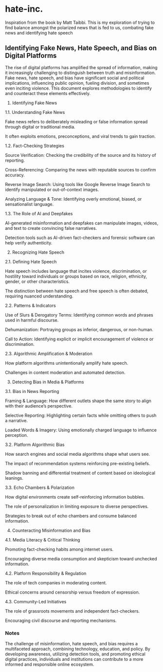 # hate-inc.
Inspiration from the book by Matt Taibbi. This is my exploration of trying to find balance amongst the polarized news that is fed to us, combating fake news and identifying hate speech

## Identifying Fake News, Hate Speech, and Bias on Digital Platforms

The rise of digital platforms has amplified the spread of information, making it increasingly challenging to distinguish between truth and misinformation. Fake news, hate speech, and bias have significant social and political implications, influencing public opinion, fueling division, and sometimes even inciting violence. This document explores methodologies to identify and counteract these elements effectively.

1. Identifying Fake News

1.1. Understanding Fake News

Fake news refers to deliberately misleading or false information spread through digital or traditional media.

It often exploits emotions, preconceptions, and viral trends to gain traction.

1.2. Fact-Checking Strategies

Source Verification: Checking the credibility of the source and its history of reporting.

Cross-Referencing: Comparing the news with reputable sources to confirm accuracy.

Reverse Image Search: Using tools like Google Reverse Image Search to identify manipulated or out-of-context images.

Analyzing Language & Tone: Identifying overly emotional, biased, or sensationalist language.

1.3. The Role of AI and Deepfakes

AI-generated misinformation and deepfakes can manipulate images, videos, and text to create convincing false narratives.

Detection tools such as AI-driven fact-checkers and forensic software can help verify authenticity.

2. Recognizing Hate Speech

2.1. Defining Hate Speech

Hate speech includes language that incites violence, discrimination, or hostility toward individuals or groups based on race, religion, ethnicity, gender, or other characteristics.

The distinction between hate speech and free speech is often debated, requiring nuanced understanding.

2.2. Patterns & Indicators

Use of Slurs & Derogatory Terms: Identifying common words and phrases used in harmful discourse.

Dehumanization: Portraying groups as inferior, dangerous, or non-human.

Call to Action: Identifying explicit or implicit encouragement of violence or discrimination.

2.3. Algorithmic Amplification & Moderation

How platform algorithms unintentionally amplify hate speech.

Challenges in content moderation and automated detection.

3. Detecting Bias in Media & Platforms

3.1. Bias in News Reporting

Framing & Language: How different outlets shape the same story to align with their audience’s perspective.

Selective Reporting: Highlighting certain facts while omitting others to push a narrative.

Loaded Words & Imagery: Using emotionally charged language to influence perception.

3.2. Platform Algorithmic Bias

How search engines and social media algorithms shape what users see.

The impact of recommendation systems reinforcing pre-existing beliefs.

Shadow banning and differential treatment of content based on ideological leanings.

3.3. Echo Chambers & Polarization

How digital environments create self-reinforcing information bubbles.

The role of personalization in limiting exposure to diverse perspectives.

Strategies to break out of echo chambers and consume balanced information.

4. Counteracting Misinformation and Bias

4.1. Media Literacy & Critical Thinking

Promoting fact-checking habits among internet users.

Encouraging diverse media consumption and skepticism toward unchecked information.

4.2. Platform Responsibility & Regulation

The role of tech companies in moderating content.

Ethical concerns around censorship versus freedom of expression.

4.3. Community-Led Initiatives

The role of grassroots movements and independent fact-checkers.

Encouraging civil discourse and reporting mechanisms.

### Notes
The challenge of misinformation, hate speech, and bias requires a multifaceted approach, combining technology, education, and policy. By developing awareness, utilizing detection tools, and promoting ethical digital practices, individuals and institutions can contribute to a more informed and responsible online ecosystem.

